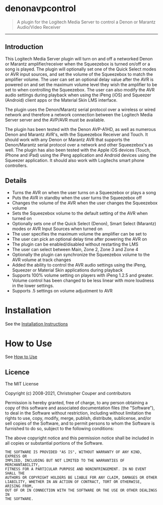 # denonavpcontrol
> A plugin for the Logitech Media Server to control a Denon or Marantz Audio/Video Receiver

---

## Introduction
This Logitech Media Server plugin will turn on and off a networked Denon or Marantz amplifier/receiver when the Squeezebox is turned on/off or a song is played. The plugin will optionally set one of the Quick Select modes or AVR input sources, and set the volume of the Squeezebox to match the amplifier volume. The user can set an optional delay value after the AVR is powered on and set the maximum volume level they wish the amplifier to be set to when controlling the Squeezebox. The user can also modify the AVR audio settings during playback when using the iPeng (iOS) and Squeezer (Android) client apps or the Material Skin LMS interface.

The plugin uses the Denon/Marantz serial protocol over a wireless or wired network and therefore a network connection between the Logitech Media Server server and the AVP/AVR must be available.

The plugin has been tested with the Denon AVP-A1HD, as well as numerous Denon and Marantz AVR's, with the Squeezebox Receiver and Touch. It should work with any Denon or Marantz AVR that supports the Denon/Marantz serial protocol over a network and other Squeezebox's as well. The plugin has also been tested with the Apple iOS devices (Touch, iPhone and iPad) using the iPeng application and Android devices using the Squeezer application. It should also work with Logitechs smart phone controllers.

## Details
  * Turns the AVR on when the user turns on a Squeezebox or plays a song
  * Puts the AVR in standby when the user turns the Squeezebox off
  * Changes the volume of the AVR when the user changes the Squeezebox volume
  * Sets the Squeezebox volume to the default setting of the AVR when turned on
  * Optionally sets one of the Quick Select (Denon), Smart Select (Marantz) modes or AVR Input Sources when turned on
  * The user specifies the maximum volume the amplifier can be set to
  * The user can pick an optional delay time after powering the AVR on
  * The plugin can be enabled/disabled without restarting the LMS
  * The user can select between Main, Zone 2, Zone 3 and Zone 4
  * Optionally the plugin can synchronize the Squeezebox volume to the AVR volume at track changes
  * Added the ability to control the AVR audio settings using the iPeng, Squeezer or Material Skin applications during playback
  * Supports 100% volume setting on players with iPeng 1.2.5 and greater.  Volume control has been changed to be less linear with more loudness in the lower settings.
  * Supports .5 settings on volume adjustment to AVR
  
# Installation
See the [Installation Instructions](https://github.com/aesculus/denonavpcontrol/wiki/Installation-Instructions)

# How to Use
See [How to Use](https://github.com/aesculus/denonavpcontrol/wiki/How-to-Use)
## Licence

The MIT License

Copyright (c) 2008-2021, Christopher Couper and contributors

Permission is hereby granted, free of charge, to any person obtaining a copy
of this software and associated documentation files (the "Software"), to deal
in the Software without restriction, including without limitation the rights
to use, copy, modify, merge, publish, distribute, sublicense, and/or sell
copies of the Software, and to permit persons to whom the Software is
furnished to do so, subject to the following conditions:

The above copyright notice and this permission notice shall be included in
all copies or substantial portions of the Software.

```
THE SOFTWARE IS PROVIDED "AS IS", WITHOUT WARRANTY OF ANY KIND, EXPRESS OR
IMPLIED, INCLUDING BUT NOT LIMITED TO THE WARRANTIES OF MERCHANTABILITY,
FITNESS FOR A PARTICULAR PURPOSE AND NONINFRINGEMENT. IN NO EVENT SHALL THE
AUTHORS OR COPYRIGHT HOLDERS BE LIABLE FOR ANY CLAIM, DAMAGES OR OTHER
LIABILITY, WHETHER IN AN ACTION OF CONTRACT, TORT OR OTHERWISE, ARISING FROM,
OUT OF OR IN CONNECTION WITH THE SOFTWARE OR THE USE OR OTHER DEALINGS IN
THE SOFTWARE.
```

